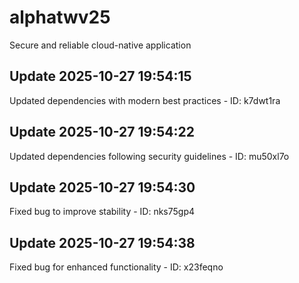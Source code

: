 # alphatwv25
Secure and reliable cloud-native application

## Update 2025-10-27 19:54:15
Updated dependencies with modern best practices - ID: k7dwt1ra


## Update 2025-10-27 19:54:22
Updated dependencies following security guidelines - ID: mu50xl7o


## Update 2025-10-27 19:54:30
Fixed bug to improve stability - ID: nks75gp4


## Update 2025-10-27 19:54:38
Fixed bug for enhanced functionality - ID: x23feqno

